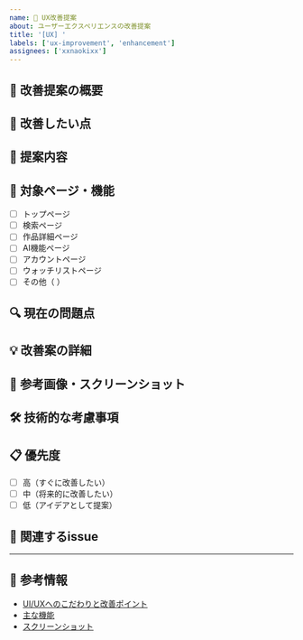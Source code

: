 ```yaml
---
name: 🎨 UX改善提案
about: ユーザーエクスペリエンスの改善提案
title: '[UX] '
labels: ['ux-improvement', 'enhancement']
assignees: ['xxnaokixx']
---
```


## 🎨 改善提案の概要
<!-- UX改善の提案内容を簡潔に記入してください -->

## 🎯 改善したい点
<!-- 現在のUXで改善したい点を記入してください -->

## 💭 提案内容
<!-- 具体的な改善案を記入してください -->

## 📱 対象ページ・機能
<!-- 改善対象のページや機能を記入してください -->
- [ ] トップページ
- [ ] 検索ページ
- [ ] 作品詳細ページ
- [ ] AI機能ページ
- [ ] アカウントページ
- [ ] ウォッチリストページ
- [ ] その他（ ）

## 🔍 現在の問題点
<!-- 現在のUXの問題点を記入してください -->

## 💡 改善案の詳細
<!-- 改善案の詳細な説明を記入してください -->

## 📸 参考画像・スクリーンショット
<!-- 改善案の参考画像や現在のスクリーンショットがあれば添付してください -->

## 🛠️ 技術的な考慮事項
<!-- 実装に関して考慮すべき技術的な点があれば記入してください -->

## 📋 優先度
- [ ] 高（すぐに改善したい）
- [ ] 中（将来的に改善したい）
- [ ] 低（アイデアとして提案）

## 🔗 関連するissue
<!-- 関連するissueがあれば記入してください -->

---

## 📝 参考情報
- [UI/UXへのこだわりと改善ポイント](https://github.com/xxnaokixx-zzz/CineVerse#-uiuxへのこだわりと改善ポイント)
- [主な機能](https://github.com/xxnaokixx-zzz/CineVerse#-主な機能)
- [スクリーンショット](https://github.com/xxnaokixx-zzz/CineVerse#-スクリーンショット) 